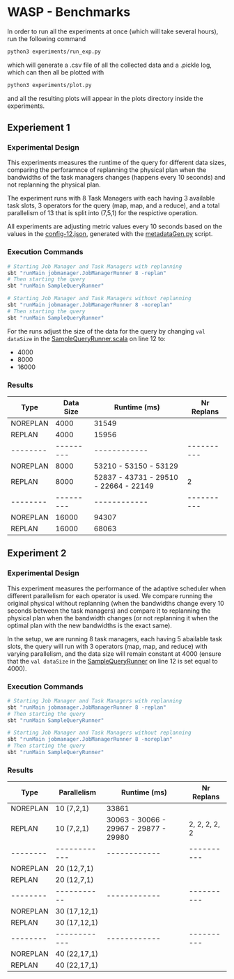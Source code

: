 # WASP - Benchmarks

In order to run all the experiments at once (which will take several hours), run the following command

```bash
python3 experiments/run_exp.py
```

which will generate a .csv file of all the collected data and a .pickle log, which can then all be plotted with

```bash
python3 experiments/plot.py
```

and all the resulting plots will appear in the plots directory inside the experiments.

## Experiement 1

### Experimental Design

This experiments measures the runtime of the query for different data sizes, comparing the perforamnce of replanning the physical plan when the bandwidths of the task managers changes (happens every 10 seconds) and not replanning the physical plan.

The experiment runs with 8 Task Managers with each having 3 available task slots, 3 operators for the query (map, map, and a reduce), and a total parallelism of 13 that is split into (7,5,1) for the respictive operation.

All experiments are adjusting metric values every 10 seconds based on the values in the [config-12.json](/config-12.json), generated with the [metadataGen.py](/src/metadataGen.py) script.

### Execution Commands

```bash
# Starting Job Manager and Task Managers with replanning
sbt "runMain jobmanager.JobManagerRunner 8 -replan"
# Then starting the query
sbt "runMain SampleQueryRunner"

# Starting Job Manager and Task Managers without replanning
sbt "runMain jobmanager.JobManagerRunner 8 -noreplan"
# Then starting the query
sbt "runMain SampleQueryRunner"
```

For the runs adjust the size of the data for the query by changing `val dataSize` in the [SampleQueryRunner.scala](/src/main/scala/jobmanager/SampleQueryRunner.scala) on line 12 to:

- 4000
- 8000
- 16000

### Results

<!-- #ops = 3, #par_total = 13 (7,5,1) -->
<!-- 8 task managers, 5 available task slots each -->
| Type     | Data Size | Runtime (ms)                          | Nr Replans |
| -------- | --------- | ------------------------------------- | ---------- |
| NOREPLAN | 4000      | 31549                                 |            |
| REPLAN   | 4000      | 15956                                 |            |
| -------- | --------- | ------------                          | ---------- |
| NOREPLAN | 8000      | 53210 - 53150  - 53129                |            |
| REPLAN   | 8000      | 52837 - 43731 - 29510 - 22664 - 22149 | 2          |
| -------- | --------- | ------------                          | ---------- |
| NOREPLAN | 16000     | 94307                                 |            |
| REPLAN   | 16000     | 68063                                 |            |

## Experiment 2

### Experimental Design

This experiment measures the performance of the adaptive scheduler when different parallelism for each operator is used. We compare running the original physical without replanning (when the bandwidths change every 10 seconds between the task managers) and compare it to replanning the physical plan when the bandwidth changes (or not replanning it when the optimal plan with the new bandwidths is the exact same).

In the setup, we are running 8 task managers, each having 5 abailable task slots, the query will run with 3 operators (map, map, and reduce) with varying parallelism, and the data size will remain constant at 4000 (ensure that the `val dataSize` in the [SampleQueryRunner](/src/main/scala/jobmanager/SampleQueryRunner.scala) on line 12 is set equal to 4000).

### Execution Commands

```bash
# Starting Job Manager and Task Managers with replanning
sbt "runMain jobmanager.JobManagerRunner 8 -replan"
# Then starting the query
sbt "runMain SampleQueryRunner"

# Starting Job Manager and Task Managers without replanning
sbt "runMain jobmanager.JobManagerRunner 8 -noreplan"
# Then starting the query
sbt "runMain SampleQueryRunner"
```

### Results

<!-- 8 task managers, 5 available task slots each, data size 4000-->
| Type     | Parallelism  | Runtime (ms)                          | Nr Replans    |
| -------- | ------------ | ------------------------------------- | ------------- |
| NOREPLAN | 10 (7,2,1)   | 33861                                 |               |
| REPLAN   | 10 (7,2,1)   | 30063 - 30066 - 29967 - 29877 - 29980 | 2, 2, 2, 2, 2 |
| -------- | ------------ | ------------                          | ----------    |
| NOREPLAN | 20 (12,7,1)  |                                       |               |
| REPLAN   | 20 (12,7,1)  |                                       |               |
| -------- | -----------  | ------------                          | ----------    |
| NOREPLAN | 30 (17,12,1) |                                       |               |
| REPLAN   | 30 (17,12,1) |                                       |               |
| -------- | ------------ | ------------                          | ----------    |
| NOREPLAN | 40 (22,17,1) |                                       |               |
| REPLAN   | 40 (22,17,1) |                                       |               |
